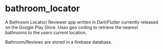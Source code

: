 # bathroom_locator

A Bathroom Locator/ Reviewer app written in Dart/Flutter currently released on the Google Play Store. Uses geo coding to retrieve the nearest bathrooms to the users current location.

Bathroom/Reviews are stored in a firebase database.
